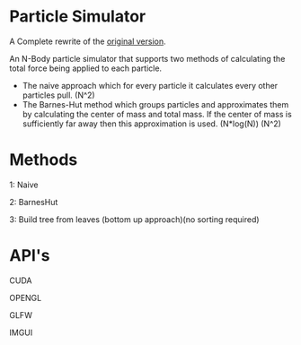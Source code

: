 # Particle Simulator

A Complete rewrite of the <a href="https://github.com/halalabubu/N-Body-Simulation">original version</a>.
<p>An N-Body particle simulator that supports two methods of calculating the total force being applied to each particle.</p>
<ul>
<li>The naive approach which for every particle it calculates every other particles pull. (N^2)</li>
<li>The Barnes-Hut method which groups particles and approximates them by calculating the center of mass and total mass. If the center of mass is sufficiently far away then this approximation is used. (N*log(N)) (N^2)</li>
</ul>

# Methods
<p>1: Naive</p>
<p>2: BarnesHut</p>
<p>3: Build tree from leaves (bottom up approach)(no sorting required)</p>

# API's
<p>CUDA</p>
<p>OPENGL</p>
<p>GLFW</p>
<p>IMGUI</p>
